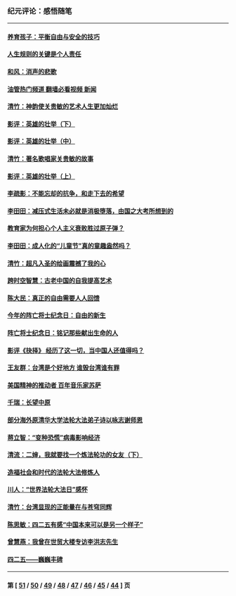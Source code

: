 ### 纪元评论：感悟随笔
---
#### [养育孩子：平衡自由与安全的技巧](../../pages/nsc1035/n13054510.md?07040330) 
#### [人生规则的关键是个人责任](../../pages/nsc1035/n13053252.md?07040330) 
#### [和风：消声的悲歌](../../pages/nsc1035/n13051994.md?07040330) 
#### [油管热门频道 翻墙必看视频 新闻](ok?07040330)
#### [清竹：神韵使关贵敏的艺术人生更加灿烂](../../pages/nsc1035/n13038731.md?07040330) 
#### [影评：英雄的壮举（下）](../../pages/nsc1035/n13027438.md?07040330) 
#### [影评：英雄的壮举（中）](../../pages/nsc1035/n13027244.md?07040330) 
#### [清竹：著名歌唱家关贵敏的故事](../../pages/nsc1035/n13025435.md?07040330) 
#### [影评：英雄的壮举（上）](../../pages/nsc1035/n13024688.md?07040330) 
#### [李疏影：不能忘却的抗争，和走下去的希望](../../pages/nsc1035/n13022097.md?07040330) 
#### [李田田：减压式生活未必就是消极堕落，由国之大考所想到的](../../pages/nsc1035/n13017621.md?07040330) 
#### [教育家为何担心个人主义衰败胜过原子弹？](../../pages/nsc1035/n13002969.md?07040330) 
#### [李田田：成人化的“儿童节”真的童趣盎然吗？](../../pages/nsc1035/n13000386.md?07040330) 
#### [清竹：超凡入圣的绘画震撼了我的心](../../pages/nsc1035/n12993985.md?07040330) 
#### [跨时空智慧：古老中国的自我提高艺术](../../pages/nsc1035/n12988506.md?07040330) 
#### [陈大民：真正的自由需要人人回馈](../../pages/nsc1035/n12990148.md?07040330) 
#### [今年的阵亡将士纪念日：自由的新生](../../pages/nsc1035/n12989540.md?07040330) 
#### [阵亡将士纪念日：铭记那些献出生命的人](../../pages/nsc1035/n12985418.md?07040330) 
#### [影评《抉择》 经历了这一切，当中国人还值得吗？](../../pages/nsc1035/n12983029.md?07040330) 
#### [王友群：台湾是个好地方 谁毁台湾谁有罪](../../pages/nsc1035/n12977761.md?07040330) 
#### [美国精神的推动者 百年音乐家苏萨](../../pages/nsc1035/n12974542.md?07040330) 
#### [千瑞：长望中原](../../pages/nsc1035/n12976554.md?07040330) 
#### [部分海外原清华大学法轮大法弟子诗以咏志谢师恩](../../pages/nsc1035/n12957723.md?07040330) 
#### [蒋立智：“变种恐慌”病毒影响经济](../../pages/nsc1035/n12955438.md?07040330) 
#### [清流：二婶，我就要找一个炼法轮功的女友（下）](../../pages/nsc1035/n12953189.md?07040330) 
#### [造福社会和时代的法轮大法修炼人](../../pages/nsc1035/n12944018.md?07040330) 
#### [川人：“世界法轮大法日”感怀](../../pages/nsc1035/n12932771.md?07040330) 
#### [清竹：台湾显现的正能量在与苍穹同辉](../../pages/nsc1035/n12928084.md?07040330) 
#### [陈思敏：四二五有感“中国本来可以是另一个样子”](../../pages/nsc1035/n12902318.md?07040330) 
#### [曾慧燕：我曾在世贸大楼专访李洪志先生](../../pages/nsc1035/n12898729.md?07040330) 
#### [四二五——巍巍丰碑](../../pages/nsc1035/n12893609.md?07040330) 

---
#### 第 [ [51](./51.md?07040330) / [50](./50.md?07040330) / [49](./49.md?07040330) / [48](./48.md?07040330) / [47](./47.md?07040330) / [46](./46.md?07040330) / [45](./45.md?07040330) / [44](./44.md?07040330) ] 页

